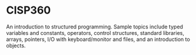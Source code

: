 # CISP360
An introduction to structured programming. Sample topics include typed variables and constants, operators, control structures, standard libraries, arrays, pointers, I/O with keyboard/monitor and files, and an introduction to objects.

